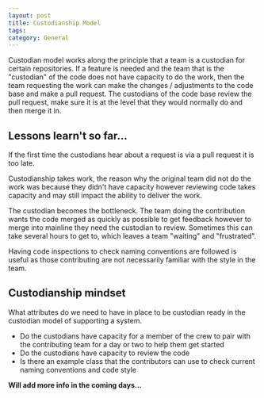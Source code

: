 ```yaml
---
layout: post
title: Custodianship Model
tags: 
category: General
---
```


Custodian model works along the principle that a team is a custodian for certain repositories. If a feature is needed and the team that is the "custodian" of the code does not have capacity to do the work, then the team requesting the work can make the changes / adjustments to the code base and make a pull request. The custodians of the code base review the pull request, make sure it is at the level that they would normally do and then merge it in.

## Lessons learn't so far...

If the first time the custodians hear about a request is via a pull request it is too late.

Custodianship takes work, the reason why the original team did not do the work was because they didn't have capacity however reviewing code takes capacity and may still impact the ability to deliver the work.

The custodian becomes the bottleneck. The team doing the contribution wants the code merged as quickly as possible to get feedback however to merge into mainline they need the custodian to review. Sometimes this can take several hours to get to, which leaves a team "waiting" and "frustrated".

Having code inspections to check naming conventions are followed is useful as those contributing are not necessarily familiar with the style in the team.

## Custodianship mindset

What attributes do we need to have in place to be custodian ready in the custodian model of supporting a system.

* Do the custodians have capacity for a member of the crew to pair with the contributing team for a day or two to help them get started  
* Do the custodians have capacity to review the code  
* Is there an example class that the contributors can use to check current naming conventions and code style  

**Will add more info in the coming days...**
